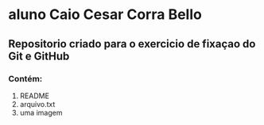 # aluno Caio Cesar Corra Bello

## Repositorio criado para o exercicio de fixaçao do Git e GitHub

### Contém:
1. README
2. arquivo.txt
3. uma imagem
